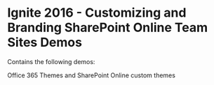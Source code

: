 # Ignite 2016 - Customizing and Branding SharePoint Online Team Sites Demos #

Contains the following demos:

Office 365 Themes and SharePoint Online custom themes